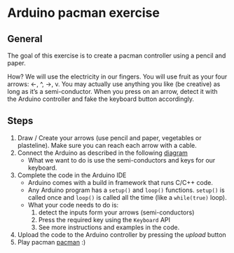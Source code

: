Arduino pacman exercise
=======================

General
-------

The goal of this exercise is to create a pacman controller using a pencil and paper.

How? We will use the electricity in our fingers. You will use fruit as your four arrows: <-, ^, ->, v. You may actually use anything you like (be creative) as long as it’s a semi-conductor. When you press on an arrow, detect it with the Arduino controller and fake the keyboard button accordingly.

Steps
-----

1. Draw / Create your arrows (use pencil and paper, vegetables or plasteline). Make sure you can reach each arrow with a cable.
2. Connect the Arduino as described in the following [diagram](resources/pacman-arduino-skatch.png)
	* What we want to do is use the semi-conductors and keys for our keyboard.
3. Complete the code in the Arduino IDE
	* Arduino comes with a build in framework that runs C/C++ code.
	* Any Arduino program has a `setup()` and `loop()` functions. `setup()` is called once and `loop()` is called all the time (like a `while(true)` loop).
	* What your code needs to do is:
		1. detect the inputs form your arrows (semi-conductors)
		2. Press the required key using the `Keyboard` API
		3. See more instructions and examples in the code.
4. Upload the code to the Arduino controller by pressing the *upload* button
5.	Play pacman [pacman](http://files.widgetbox.com/widgets/neave/neave_pacman_widgetbox.swf) :)

